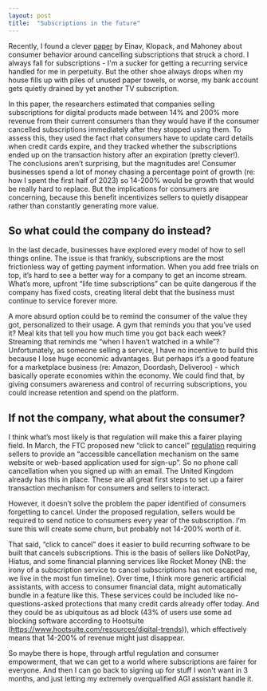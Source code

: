 ```yaml
---
layout: post
title:  "Subscriptions in the future"
---
```


Recently, I found a clever [paper](https://www.nber.org/papers/w31547) by Einav, Klopack, and Mahoney about consumer behavior around cancelling subscriptions that struck a chord.  I always fall for subscriptions - I'm a sucker for getting a recurring service handled for me in perpetuity. But the other shoe always drops when my house fills up with piles of unused paper towels, or worse, my bank account gets quietly drained by yet another TV subscription. 

In this paper, the researchers estimated that companies selling subscriptions for digital products made between 14% and 200% more revenue from their current consumers than they would have if the consumer cancelled subscriptions immediately after they stopped using them. To assess this, they used the fact rhat consumers have to update card details when credit cards expire, and they tracked whether the subscriptions ended up on the transaction history after an expiration (pretty clever!).   
The conclusions aren’t surprising, but the magnitudes are! Consumer businesses spend a lot of money chasing a percentage point of growth (re: how I spent the first half of 2023) so 14-200% would be growth that would be really hard to replace. But the implications for consumers are concerning, because this benefit incentivizes sellers to quietly disappear rather than constantly generating more value. 

## So what could the company do instead? ##
In the last decade, businesses have explored every model of how to sell things online. The issue is that frankly, subscriptions are the most frictionless way of getting payment information. When you add free trials on top, it’s hard to see a better way for a company to get an income stream. What’s more, upfront “life time subscriptions” can be quite dangerous if the company has fixed costs, creating literal debt that the business must continue to service forever more.

A more absurd option could be to remind the consumer of the value they got, personalized to their usage. A gym that reminds you that you’ve used it? Meal kits that tell you how much time you got back each week? Streaming that reminds me “when I haven’t watched in a while”? Unfortunately, as someone selling a service, I have no incentive to build this because I lose huge economic advantages. But perhaps it’s a good feature for a marketplace business (re: Amazon, Doordash, Deliveroo) - which basically operate economies within the economy. We could find that, by giving consumers awareness and control of recurring subscriptions, you could increase retention and spend on the platform.

## If not the company, what about the consumer? ##
I think what’s most likely is that regulation will make this a fairer playing field. In March, the FTC proposed new “click to cancel” [regulation](https://www.federalregister.gov/documents/2023/04/24/2023-07035/negative-option-rule) requiring sellers to provide an “accessible cancellation mechanism on the same website or web-based application used for sign-up”. So no phone call cancellation when you signed up with an email. The United Kingdom already has this in place. These are all great first steps to set up a fairer transaction mechanism for consumers and sellers to interact. 

However, it doesn’t solve the problem the paper identified of consumers forgetting to cancel. Under the proposed regulation, sellers would be required to send notice to consumers every year of the subscription. I’m sure this will create some churn, but probably not 14-200% worth of it. 

That said, “click to cancel” does it easier to build recurring software to be built that cancels subscriptions. This is the basis of sellers like DoNotPay, Hiatus, and some financial planning services like Rocket Money (NB: the irony of a subscription service to cancel subscriptions has not escaped me, we live in the most fun timeline). Over time, I think more generic artificial assistants, with access to consumer financial data, might automatically bundle in a feature like this. These services could be included like no-questions-asked protections that many credit cards already offer today. And they could be as ubiquitous as ad block (43% of users use some ad blocking software according to Hootsuite (https://www.hootsuite.com/resources/digital-trends)), which effectively means that 14-200% of revenue might just disappear.

So maybe there is hope, through artful regulation and consumer empowerment, that we can get to a world where subscriptions are fairer for everyone. And then I can go back to signing up for stuff I won't want in 3 months, and just letting my extremely overqualified AGI assistant handle it.
